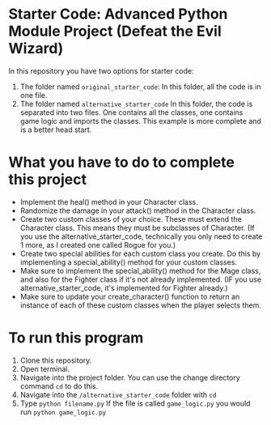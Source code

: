 # Starter Code: Advanced Python Module Project (Defeat the Evil Wizard)

In this repository you have two options for starter code:
1. The folder named ``original_starter_code``: In this folder, all the code is in one file.
2. The folder named ``alternative_starter_code`` In this folder, the code is separated into two files. One contains all the classes, one contains game logic and imports the classes. This example is more complete and is a better head start.

# What you have to do to complete this project
- Implement the heal() method in your Character class.
- Randomize the damage in your attack() method in the Character class.
- Create two custom classes of your choice. These must extend the Character class. This means they must be subclasses of Character. (If you use the alternative_starter_code, technically you only need to create 1 more, as I created one called Rogue for you.)
- Create two special abilities for each custom class you create. Do this by implementing a special_ability() method for your custom classes.
- Make sure to implement the special_ability() method for the Mage class, and also for the Fighter class if it's not already implemented. (IF you use alternative_starter_code, it's implemented for Fighter already.)
- Make sure to update your create_character() function to return an instance of each of these custom classes when the player selects them.

# To run this program
1. Clone this repository.
2. Open terminal.
3. Navigate into the project folder. You can use the change directory command ``cd`` to do this.
4. Navigate into the ``/alternative_starter_code`` folder with ``cd``
4. Type ``python filename.py`` If the file is called ``game_logic.py`` you would run ``python game_logic.py``
